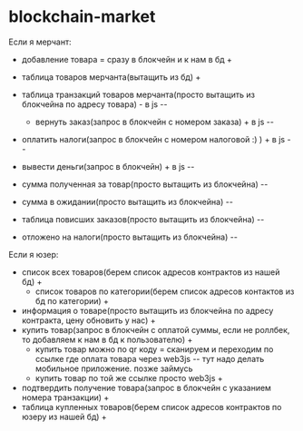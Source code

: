 # blockchain-market
Если я мерчант:
- добавление товара = сразу в блокчейн и к нам в бд +
- таблица товаров мерчанта(вытащить из бд) +
- таблица транзакций товаров мерчанта(просто вытащить из блокчейна по адресу товара) - в js --
    - вернуть заказ(запрос в блокчейн с номером заказа) + в js --

- оплатить налоги(запрос в блокчейн с номером налоговой :) ) + в js --
- вывести деньги(запрос в блокчейн) + в js -- 
- сумма полученная за товар(просто вытащить из блокчейна) --
- сумма в ожидании(просто вытащить из блокчейна) --
- таблица повисших заказов(просто вытащить из блокчейна) --
- отложено на налоги(просто вытащить из блокчейна) --

Если я юзер:
- список всех товаров(берем список адресов контрактов из нашей бд) + 
    - список товаров по категории(берем список адресов контактов из бд по категории) +
- информация о товаре(просто вытащить из блокчейна по адресу контракта, цену обновить у нас) +
- купить товар(запрос в блокчейн с оплатой суммы, если не роллбек, то добавляем к нам в бд к пользователю) +
    - купить товар можно по qr коду = сканируем и переходим по ссылке где оплата товара через web3js -- тут надо делать мобильное приложение. позже займусь
    - купить товар по той же ссылке просто web3js + 
- подтвердить получение товара(запрос в блокчейн с указанием номера транзакции) +
- таблица купленных товаров(берем список адресов контрактов по юзеру из нашей бд) +